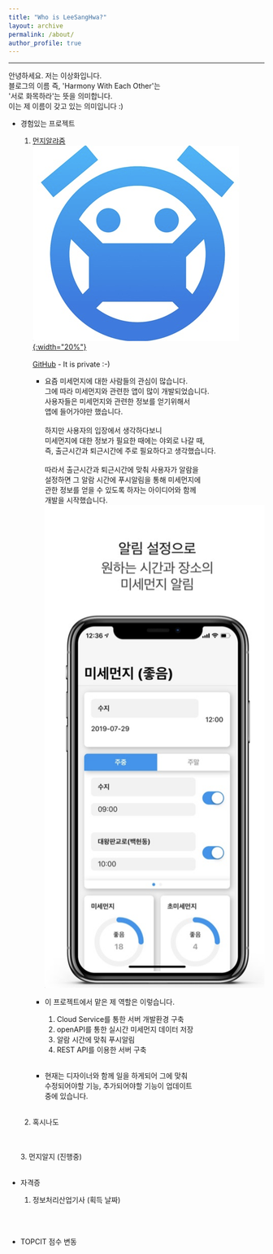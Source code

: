 ```yaml
---
title: "Who is LeeSangHwa?"
layout: archive
permalink: /about/
author_profile: true
---
```


---

안녕하세요. 저는 이상화입니다.  
블로그의 이름 즉, 'Harmony With Each Other'는  
'서로 화목하라'는 뜻을 의미합니다.  
이는 제 이름이 갖고 있는 의미입니다 :)

- 경험있는 프로젝트
    1.  [먼지알랴줌](https://apps.apple.com/us/app/%EB%A8%BC%EC%A7%80%EC%95%8C%EB%9E%B4%EC%A4%8C/id1470952112)
        [![](/assets/images/munji-alarm-logo.png){:width="20%"}](https://apps.apple.com/us/app/%EB%A8%BC%EC%A7%80%EC%95%8C%EB%9E%B4%EC%A4%8C/id1470952112)
        <br><br>
        [GitHub](https://github.com/lee-sanghwa/OnOffDust) - It is private :-)
        - 요즘 미세먼지에 대한 사람들의 관심이 많습니다.  
        그에 따라 미세먼지와 관련한 앱이 많이 개발되었습니다.  
        사용자들은 미세먼지와 관련한 정보를 얻기위해서  
        앱에 들어가야만 했습니다.<br><br>
        하지만 사용자의 입장에서 생각하다보니  
        미세먼지에 대한 정보가 필요한 때에는 야외로 나갈 때,  
        즉, 출근시간과 퇴근시간에 주로 필요하다고 생각했습니다.<br><br>
        따라서 출근시간과 퇴근시간에 맞춰 사용자가 알람을  
        설정하면 그 알람 시간에 푸시알림을 통해 미세먼지에  
        관한 정보를 얻을 수 있도록 하자는 아이디어와 함께  
        개발을 시작했습니다.  
        ![](/assets/images/munji-alarm-detail.png)
        
        - 이 프로젝트에서 맡은 제 역할은 이렇습니다.
            1. Cloud Service를 통한 서버 개발환경 구축
            2. openAPI를 통한 실시간 미세먼지 데이터 저장
            3. 알람 시간에 맞춰 푸시알림
            4. REST API를 이용한 서버 구축
        <br><br>
        - 현재는 디자이너와 함께 일을 하게되어 그에 맞춰  
        수정되어야할 기능, 추가되어야할 기능이 업데이트  
        중에 있습니다.
    <br><br>
    2. 혹시나도
    
    <br><br>
    3. 먼지알지 (진행중)
<br><br>
- 자격증
    1. 정보처리산업기사 (획득 날짜)
    
<br><br>
- TOPCIT 점수 변동